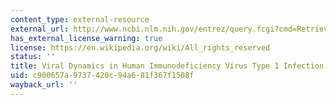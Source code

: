 ```yaml
---
content_type: external-resource
external_url: http://www.ncbi.nlm.nih.gov/entrez/query.fcgi?cmd=Retrieve&db=PubMed&dopt=Citation&list_uids=7529365
has_external_license_warning: true
license: https://en.wikipedia.org/wiki/All_rights_reserved
status: ''
title: Viral Dynamics in Human Immunodeficiency Virus Type 1 Infection
uid: c900657a-9737-420c-94a6-81f367f1508f
wayback_url: ''
---
```

